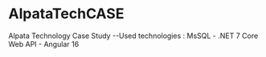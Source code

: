 # AlpataTechCASE
Alpata Technology Case Study
--Used technologies : MsSQL - .NET 7 Core Web API - Angular 16
